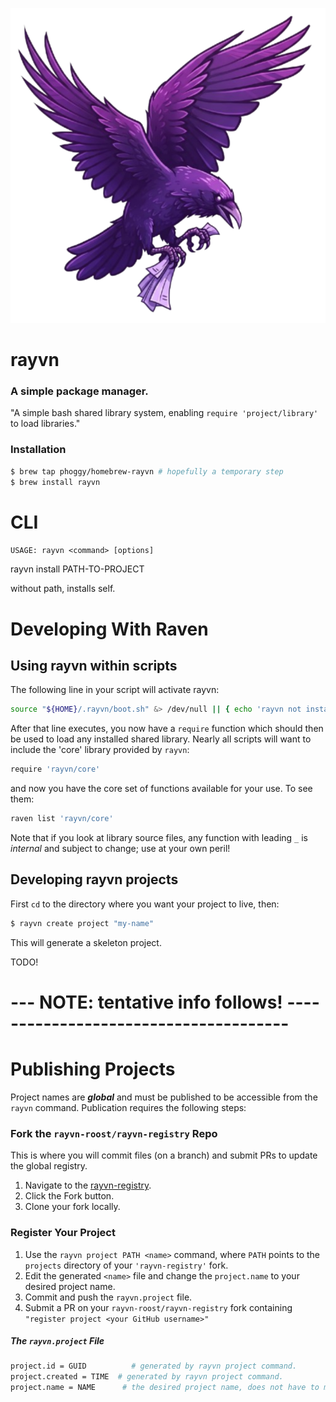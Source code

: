 ![alt text](https://raw.githubusercontent.com/phoggy/rayvn/refs/heads/main/etc/rayvn-logo.png?token=GHSAT0AAAAAAC5VZJ7UATQMRTWZS2XBXL64Z4P6JSQ "logo") 

# rayvn
### A simple package manager.

"A simple bash shared library system, enabling `require 'project/library'` to load libraries."


### Installation

```bash
$ brew tap phoggy/homebrew-rayvn # hopefully a temporary step
$ brew install rayvn
```
# CLI

`USAGE: rayvn <command> [options]`

rayvn install PATH-TO-PROJECT

without path, installs self.
               

# Developing With Raven

## Using rayvn within scripts

The following line in your script will activate rayvn:
```bash
source "${HOME}/.rayvn/boot.sh" &> /dev/null || { echo 'rayvn not installed'; exit 1; }
```

After that line executes, you now have a `require` function which should then be used to load any installed shared library.
Nearly all scripts will want to include the 'core' library provided by `rayvn`:
```bash
require 'rayvn/core'
```
and now you have the core set of functions available for your use. To see them:
```bash
raven list 'rayvn/core'
```

Note that if you look at library source files, any function with leading `_` is *internal* and subject to change;
use at your own peril!

## Developing rayvn projects

First `cd` to the directory where you want your project to live, then:
```bash
$ rayvn create project "my-name"
```
This will generate a skeleton project.
         
TODO!

# --- NOTE: tentative info follows! --------------------------------------

# Publishing Projects

Project names are _**global**_ and must be published to be accessible from the `rayvn` command. Publication requires 
the following steps:
                   
### Fork the `rayvn-roost/rayvn-registry` Repo
                                      
This is where you will commit files (on a branch) and submit PRs to update the global registry.

1. Navigate to the [rayvn-registry](https://github.com/rayvn-roost/rayvn-registry).
2. Click the Fork button.
3. Clone your fork locally.

### Register Your Project

1. Use the `rayvn project PATH <name>` command, where `PATH` points to the `projects` directory of your `'rayvn-registry'` fork.
2. Edit the generated `<name>` file and change the `project.name` to your desired project name.
3. Commit and push the `rayvn.project` file.
4. Submit a PR on your `rayvn-roost/rayvn-registry` fork containing `"register project <your GitHub username>"`

##### The `rayvn.project` File

```bash 
project.id = GUID          # generated by rayvn project command.
project.created = TIME  # generated by rayvn project command.
project.name = NAME      # the desired project name, does not have to match a project repo name.
```

